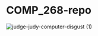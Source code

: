 # COMP_268-repo

![judge-judy-computer-disgust (1)](https://github.com/Jessch10/COMP_268-repo/assets/169975542/89504391-0d24-4091-bee8-1a7b0b3e34fc)
